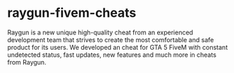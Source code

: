 # raygun-fivem-cheats
Raygun is a new unique high-quality cheat from an experienced development team that strives to create the most comfortable and safe product for its users. We developed an cheat for GTA 5 FiveM with constant undetected status, fast updates, new features and much more in cheats from Raygun.
